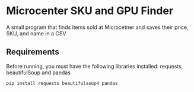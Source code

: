 # Microcenter SKU and GPU Finder
A small program that finds items sold at Microcetner and saves their price, SKU, and name in a CSV 

## Requirements
Before running, you must have the following libraries installed:
requests, beautifulSoup and pandas 

```bash
pip install requests beautifulsoup4 pandas
